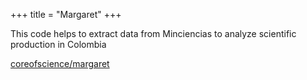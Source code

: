 +++
title = "Margaret"
+++

This code helps to extract data from Minciencias to analyze scientific
production in Colombia

[coreofscience/margaret](https://github.com/coreofscience/margaret)
